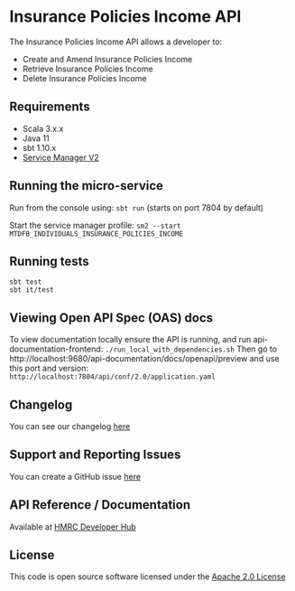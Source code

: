 Insurance Policies Income API
=============================
The Insurance Policies Income API allows a developer to:

- Create and Amend Insurance Policies Income
- Retrieve Insurance Policies Income
- Delete Insurance Policies Income

## Requirements

- Scala 3.x.x
- Java 11
- sbt 1.10.x
- [Service Manager V2](https://github.com/hmrc/sm2)

## Running the micro-service

Run from the console using: `sbt run` (starts on port 7804 by default)

Start the service manager profile: `sm2 --start MTDFB_INDIVIDUALS_INSURANCE_POLICIES_INCOME`

## Running tests

```
sbt test
sbt it/test
```

## Viewing Open API Spec (OAS) docs

To view documentation locally ensure the API is running, and run api-documentation-frontend:
`./run_local_with_dependencies.sh`
Then go to http://localhost:9680/api-documentation/docs/openapi/preview and use this port and version:
`http://localhost:7804/api/conf/2.0/application.yaml`

## Changelog

You can see our changelog [here](https://github.com/hmrc/income-tax-mtd-changelog)

## Support and Reporting Issues

You can create a GitHub issue [here](https://github.com/hmrc/income-tax-mtd-changelog/issues)

## API Reference / Documentation

Available
at [HMRC Developer Hub](https://developer.service.hmrc.gov.uk/api-documentation/docs/api/service/individuals-insurance-policies-income-api)

## License

This code is open source software licensed under
the [Apache 2.0 License]("http://www.apache.org/licenses/LICENSE-2.0.html")